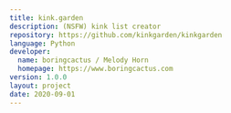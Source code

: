 ```yaml
---
title: kink.garden
description: (NSFW) kink list creator
repository: https://github.com/kinkgarden/kinkgarden
language: Python
developer:
  name: boringcactus / Melody Horn
  homepage: https://www.boringcactus.com
version: 1.0.0
layout: project
date: 2020-09-01
---
```

